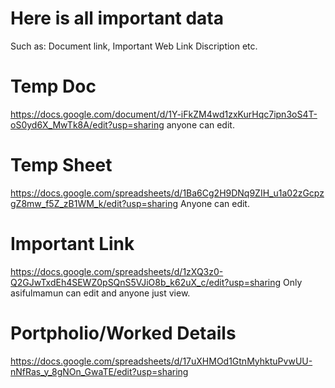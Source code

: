 # Here is all important data
Such as: Document link, Important Web Link Discription etc.

# Temp Doc
https://docs.google.com/document/d/1Y-iFkZM4wd1zxKurHqc7ipn3oS4T-oS0yd6X_MwTk8A/edit?usp=sharing
anyone can edit.

# Temp Sheet
https://docs.google.com/spreadsheets/d/1Ba6Cg2H9DNq9ZIH_u1a02zGcpzgZ8mw_f5Z_zB1WM_k/edit?usp=sharing
Anyone can edit.

# Important Link
https://docs.google.com/spreadsheets/d/1zXQ3z0-Q2GJwTxdEh4SEWZ0pSQnS5VJiO8b_k62uX_c/edit?usp=sharing
Only asifulmamun can edit and anyone just view.

# Portpholio/Worked Details
https://docs.google.com/spreadsheets/d/17uXHMOd1GtnMyhktuPvwUU-nNfRas_y_8gNOn_GwaTE/edit?usp=sharing
